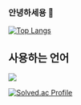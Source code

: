 ### 안녕하세용 👋

[![Top Langs](https://github-readme-stats.vercel.app/api/top-langs/?username=seo-bo)](https://github.com/anuraghazra/github-readme-stats)

## 사용하는 언어

<img src="https://img.shields.io/badge/C-A8B9CC?style=flat-square&logo&logoColor=gray"/></a>

[![Solved.ac Profile](http://mazassumnida.wtf/api/v2/generate_badge?boj=chika)](https://solved.ac/chika/)

<!--
**seo-bo/seo-bo** is a ✨ _special_ ✨ repository because its `README.md` (this file) appears on your GitHub profile.

Here are some ideas to get you started:

- 🔭 I’m currently working on ...
- 🌱 I’m currently learning ...
- 👯 I’m looking to collaborate on ...
- 🤔 I’m looking for help with ...
- 💬 Ask me about ...
- 📫 How to reach me: ...
- 😄 Pronouns: ...
- ⚡ Fun fact: ...
-->
